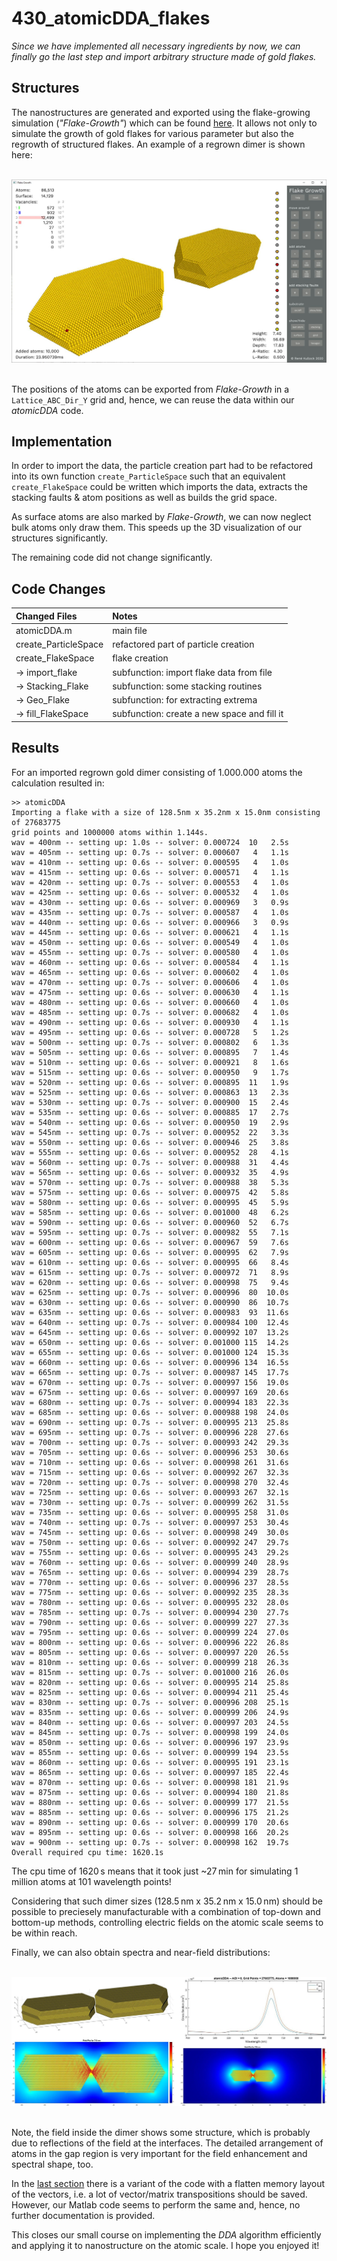 # 430_atomicDDA_flakes

*Since we have implemented all necessary ingredients by now, we can finally go the last step and import arbitrary structure made of gold flakes.*


## Structures

The nanostructures are generated and exported using the flake-growing simulation (*"Flake-Growth"*) which can be found [here](https://github.com/Rene-007/flake_growth). It allows not only to simulate the growth of gold flakes for various parameter but also the regrowth of structured flakes. An example of a regrown dimer is shown here: 

<br/>
<div align="center"><img src="../003_media/flake-growth.jpg" alt="a flake with two stacking faults"></div>
<br/>

The positions of the atoms can be exported from *Flake-Growth* in a `Lattice_ABC_Dir_Y` grid and, hence, we can reuse the data within our *atomicDDA* code.


## Implementation

In order to import the data, the particle creation part had to be refactored into its own function `create_ParticleSpace` such that an equivalent `create_FlakeSpace` could be written which imports the data, extracts the stacking faults & atom positions as well as builds the grid space.

As surface atoms are also marked by *Flake-Growth*, we can now neglect bulk atoms only draw them. This speeds up the 3D visualization of our structures significantly. 

The remaining code did not change significantly.


## Code Changes

Changed Files           | Notes
:-----                  |:--------
atomicDDA.m             | main file
create_ParticleSpace    | refactored part of particle creation
create_FlakeSpace       | flake creation
-> import_flake         | subfunction: import flake data from file
-> Stacking_Flake       | subfunction: some stacking routines
-> Geo_Flake            | subfunction: for extracting extrema
-> fill_FlakeSpace      | subfunction: create a new space and fill it



## Results

For an imported regrown gold dimer consisting of 1.000.000 atoms the calculation resulted in:

    >> atomicDDA
    Importing a flake with a size of 128.5nm x 35.2nm x 15.0nm consisting of 27683775 
    grid points and 1000000 atoms within 1.144s.
    wav = 400nm -- setting up: 1.0s -- solver: 0.000724  10   2.5s 
    wav = 405nm -- setting up: 0.7s -- solver: 0.000607   4   1.1s 
    wav = 410nm -- setting up: 0.6s -- solver: 0.000595   4   1.0s 
    wav = 415nm -- setting up: 0.6s -- solver: 0.000571   4   1.1s 
    wav = 420nm -- setting up: 0.7s -- solver: 0.000553   4   1.0s 
    wav = 425nm -- setting up: 0.6s -- solver: 0.000532   4   1.0s 
    wav = 430nm -- setting up: 0.6s -- solver: 0.000969   3   0.9s 
    wav = 435nm -- setting up: 0.7s -- solver: 0.000587   4   1.0s 
    wav = 440nm -- setting up: 0.6s -- solver: 0.000966   3   0.9s 
    wav = 445nm -- setting up: 0.6s -- solver: 0.000621   4   1.1s 
    wav = 450nm -- setting up: 0.6s -- solver: 0.000549   4   1.0s 
    wav = 455nm -- setting up: 0.7s -- solver: 0.000580   4   1.0s 
    wav = 460nm -- setting up: 0.6s -- solver: 0.000584   4   1.1s 
    wav = 465nm -- setting up: 0.6s -- solver: 0.000602   4   1.0s 
    wav = 470nm -- setting up: 0.7s -- solver: 0.000606   4   1.0s 
    wav = 475nm -- setting up: 0.6s -- solver: 0.000630   4   1.1s 
    wav = 480nm -- setting up: 0.6s -- solver: 0.000660   4   1.0s 
    wav = 485nm -- setting up: 0.7s -- solver: 0.000682   4   1.0s 
    wav = 490nm -- setting up: 0.6s -- solver: 0.000930   4   1.1s 
    wav = 495nm -- setting up: 0.6s -- solver: 0.000728   5   1.2s 
    wav = 500nm -- setting up: 0.7s -- solver: 0.000802   6   1.3s 
    wav = 505nm -- setting up: 0.6s -- solver: 0.000895   7   1.4s 
    wav = 510nm -- setting up: 0.6s -- solver: 0.000921   8   1.6s 
    wav = 515nm -- setting up: 0.6s -- solver: 0.000950   9   1.7s 
    wav = 520nm -- setting up: 0.6s -- solver: 0.000895  11   1.9s 
    wav = 525nm -- setting up: 0.6s -- solver: 0.000863  13   2.3s 
    wav = 530nm -- setting up: 0.7s -- solver: 0.000900  15   2.4s 
    wav = 535nm -- setting up: 0.6s -- solver: 0.000885  17   2.7s 
    wav = 540nm -- setting up: 0.6s -- solver: 0.000950  19   2.9s 
    wav = 545nm -- setting up: 0.7s -- solver: 0.000952  22   3.3s 
    wav = 550nm -- setting up: 0.6s -- solver: 0.000946  25   3.8s 
    wav = 555nm -- setting up: 0.6s -- solver: 0.000952  28   4.1s 
    wav = 560nm -- setting up: 0.7s -- solver: 0.000988  31   4.4s 
    wav = 565nm -- setting up: 0.6s -- solver: 0.000932  35   4.9s 
    wav = 570nm -- setting up: 0.7s -- solver: 0.000988  38   5.3s 
    wav = 575nm -- setting up: 0.6s -- solver: 0.000975  42   5.8s 
    wav = 580nm -- setting up: 0.6s -- solver: 0.000995  45   5.9s 
    wav = 585nm -- setting up: 0.6s -- solver: 0.001000  48   6.2s 
    wav = 590nm -- setting up: 0.6s -- solver: 0.000960  52   6.7s 
    wav = 595nm -- setting up: 0.7s -- solver: 0.000982  55   7.1s 
    wav = 600nm -- setting up: 0.6s -- solver: 0.000967  59   7.6s 
    wav = 605nm -- setting up: 0.6s -- solver: 0.000995  62   7.9s 
    wav = 610nm -- setting up: 0.6s -- solver: 0.000995  66   8.4s 
    wav = 615nm -- setting up: 0.7s -- solver: 0.000972  71   8.9s 
    wav = 620nm -- setting up: 0.6s -- solver: 0.000998  75   9.4s 
    wav = 625nm -- setting up: 0.7s -- solver: 0.000996  80  10.0s 
    wav = 630nm -- setting up: 0.6s -- solver: 0.000990  86  10.7s 
    wav = 635nm -- setting up: 0.6s -- solver: 0.000983  93  11.6s 
    wav = 640nm -- setting up: 0.7s -- solver: 0.000984 100  12.4s 
    wav = 645nm -- setting up: 0.6s -- solver: 0.000992 107  13.2s 
    wav = 650nm -- setting up: 0.6s -- solver: 0.001000 115  14.2s 
    wav = 655nm -- setting up: 0.6s -- solver: 0.001000 124  15.3s 
    wav = 660nm -- setting up: 0.6s -- solver: 0.000996 134  16.5s 
    wav = 665nm -- setting up: 0.7s -- solver: 0.000987 145  17.7s 
    wav = 670nm -- setting up: 0.7s -- solver: 0.000997 156  19.0s 
    wav = 675nm -- setting up: 0.6s -- solver: 0.000997 169  20.6s 
    wav = 680nm -- setting up: 0.7s -- solver: 0.000994 183  22.3s 
    wav = 685nm -- setting up: 0.6s -- solver: 0.000988 198  24.0s 
    wav = 690nm -- setting up: 0.7s -- solver: 0.000995 213  25.8s 
    wav = 695nm -- setting up: 0.7s -- solver: 0.000996 228  27.6s 
    wav = 700nm -- setting up: 0.7s -- solver: 0.000993 242  29.3s 
    wav = 705nm -- setting up: 0.6s -- solver: 0.000996 253  30.6s 
    wav = 710nm -- setting up: 0.6s -- solver: 0.000998 261  31.6s 
    wav = 715nm -- setting up: 0.6s -- solver: 0.000992 267  32.3s 
    wav = 720nm -- setting up: 0.7s -- solver: 0.000998 270  32.4s 
    wav = 725nm -- setting up: 0.6s -- solver: 0.000993 267  32.1s 
    wav = 730nm -- setting up: 0.7s -- solver: 0.000999 262  31.5s 
    wav = 735nm -- setting up: 0.6s -- solver: 0.000995 258  31.0s 
    wav = 740nm -- setting up: 0.7s -- solver: 0.000997 253  30.4s 
    wav = 745nm -- setting up: 0.6s -- solver: 0.000998 249  30.0s 
    wav = 750nm -- setting up: 0.6s -- solver: 0.000992 247  29.7s 
    wav = 755nm -- setting up: 0.6s -- solver: 0.000995 243  29.2s 
    wav = 760nm -- setting up: 0.6s -- solver: 0.000999 240  28.9s 
    wav = 765nm -- setting up: 0.6s -- solver: 0.000994 239  28.7s 
    wav = 770nm -- setting up: 0.6s -- solver: 0.000996 237  28.5s 
    wav = 775nm -- setting up: 0.6s -- solver: 0.000992 235  28.3s 
    wav = 780nm -- setting up: 0.6s -- solver: 0.000995 232  28.0s 
    wav = 785nm -- setting up: 0.7s -- solver: 0.000994 230  27.7s 
    wav = 790nm -- setting up: 0.6s -- solver: 0.000999 227  27.3s 
    wav = 795nm -- setting up: 0.6s -- solver: 0.000999 224  27.0s 
    wav = 800nm -- setting up: 0.6s -- solver: 0.000996 222  26.8s 
    wav = 805nm -- setting up: 0.6s -- solver: 0.000997 220  26.5s 
    wav = 810nm -- setting up: 0.6s -- solver: 0.000999 218  26.3s 
    wav = 815nm -- setting up: 0.7s -- solver: 0.001000 216  26.0s 
    wav = 820nm -- setting up: 0.6s -- solver: 0.000995 214  25.8s 
    wav = 825nm -- setting up: 0.6s -- solver: 0.000994 211  25.4s 
    wav = 830nm -- setting up: 0.7s -- solver: 0.000996 208  25.1s 
    wav = 835nm -- setting up: 0.6s -- solver: 0.000999 206  24.9s 
    wav = 840nm -- setting up: 0.6s -- solver: 0.000997 203  24.5s 
    wav = 845nm -- setting up: 0.7s -- solver: 0.000998 199  24.0s 
    wav = 850nm -- setting up: 0.6s -- solver: 0.000996 197  23.9s 
    wav = 855nm -- setting up: 0.6s -- solver: 0.000999 194  23.5s 
    wav = 860nm -- setting up: 0.6s -- solver: 0.000995 191  23.1s 
    wav = 865nm -- setting up: 0.6s -- solver: 0.000997 185  22.4s 
    wav = 870nm -- setting up: 0.6s -- solver: 0.000998 181  21.9s 
    wav = 875nm -- setting up: 0.6s -- solver: 0.000994 180  21.8s 
    wav = 880nm -- setting up: 0.6s -- solver: 0.000999 177  21.5s 
    wav = 885nm -- setting up: 0.6s -- solver: 0.000996 175  21.2s 
    wav = 890nm -- setting up: 0.6s -- solver: 0.000999 170  20.6s 
    wav = 895nm -- setting up: 0.6s -- solver: 0.000998 166  20.2s 
    wav = 900nm -- setting up: 0.7s -- solver: 0.000998 162  19.7s 
    Overall required cpu time: 1620.1s


The cpu time of 1620&thinsp;s means that it took just ~27&thinsp;min for simulating 1 million atoms at 101 wavelength points!

Considering that such dimer sizes (128.5&thinsp;nm x 35.2&thinsp;nm x 15.0&thinsp;nm) should be possible to preciesely manufacturable with a combination of top-down and bottom-up methods, controlling electric fields on the atomic scale seems to be within reach.

Finally, we can also obtain spectra and near-field distributions:

<br/>
<div align="center"><img src="../003_media/regrown-dimer_1-000-000-atoms_final.jpg" alt="Geometry and spectra and field plot of a regrown dimer"></div>
<br/>

Note, the field inside the dimer shows some structure, which is probably due to reflections of the field at the interfaces. The detailed arrangement of atoms in the gap region is very important for the field enhancement and spectral shape, too. 

In the [last section](../440_atomicDDA_flat) there is a variant of the code with a flatten memory layout of the vectors, i.e. a lot of vector/matrix transpositions should be saved. However, our Matlab code seems to perform the same and, hence, no further documentation is provided.

This closes our small course on implementing the *DDA* algorithm efficiently and applying it to nanostructure on the atomic scale. I hope you enjoyed it!